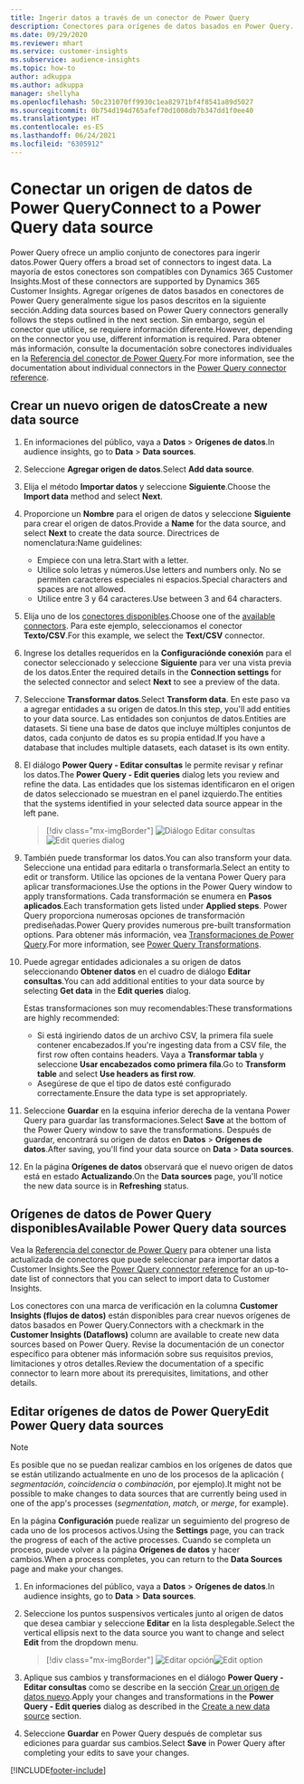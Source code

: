 ```yaml
---
title: Ingerir datos a través de un conector de Power Query
description: Conectores para orígenes de datos basados en Power Query.
ms.date: 09/29/2020
ms.reviewer: mhart
ms.service: customer-insights
ms.subservice: audience-insights
ms.topic: how-to
author: adkuppa
ms.author: adkuppa
manager: shellyha
ms.openlocfilehash: 50c231070ff9930c1ea82971bf4f8541a89d5027
ms.sourcegitcommit: 0b754d194d765afef70d1008db7b347dd1f0ee40
ms.translationtype: HT
ms.contentlocale: es-ES
ms.lasthandoff: 06/24/2021
ms.locfileid: "6305912"
---
```

# <a name="connect-to-a-power-query-data-source"></a><span data-ttu-id="5d8e8-103">Conectar un origen de datos de Power Query</span><span class="sxs-lookup"><span data-stu-id="5d8e8-103">Connect to a Power Query data source</span></span>

<span data-ttu-id="5d8e8-104">Power Query ofrece un amplio conjunto de conectores para ingerir datos.</span><span class="sxs-lookup"><span data-stu-id="5d8e8-104">Power Query offers a broad set of connectors to ingest data.</span></span> <span data-ttu-id="5d8e8-105">La mayoría de estos conectores son compatibles con Dynamics 365 Customer Insights.</span><span class="sxs-lookup"><span data-stu-id="5d8e8-105">Most of these connectors are supported by Dynamics 365 Customer Insights.</span></span> <span data-ttu-id="5d8e8-106">Agregar orígenes de datos basados en conectores de Power Query generalmente sigue los pasos descritos en la siguiente sección.</span><span class="sxs-lookup"><span data-stu-id="5d8e8-106">Adding data sources based on Power Query connectors generally follows the steps outlined in the next section.</span></span> <span data-ttu-id="5d8e8-107">Sin embargo, según el conector que utilice, se requiere información diferente.</span><span class="sxs-lookup"><span data-stu-id="5d8e8-107">However, depending on the connector you use, different information is required.</span></span> <span data-ttu-id="5d8e8-108">Para obtener más información, consulte la documentación sobre conectores individuales en la [Referencia del conector de Power Query](/power-query/connectors/).</span><span class="sxs-lookup"><span data-stu-id="5d8e8-108">For more information, see the documentation about individual connectors in the [Power Query connector reference](/power-query/connectors/).</span></span>

## <a name="create-a-new-data-source"></a><span data-ttu-id="5d8e8-109">Crear un nuevo origen de datos</span><span class="sxs-lookup"><span data-stu-id="5d8e8-109">Create a new data source</span></span>

1. <span data-ttu-id="5d8e8-110">En informaciones del público, vaya a **Datos** > **Orígenes de datos**.</span><span class="sxs-lookup"><span data-stu-id="5d8e8-110">In audience insights, go to **Data** > **Data sources**.</span></span>

1. <span data-ttu-id="5d8e8-111">Seleccione **Agregar origen de datos**.</span><span class="sxs-lookup"><span data-stu-id="5d8e8-111">Select **Add data source**.</span></span>

1. <span data-ttu-id="5d8e8-112">Elija el método **Importar datos** y seleccione **Siguiente**.</span><span class="sxs-lookup"><span data-stu-id="5d8e8-112">Choose the **Import data** method and select **Next**.</span></span>

1. <span data-ttu-id="5d8e8-113">Proporcione un **Nombre** para el origen de datos y seleccione **Siguiente** para crear el origen de datos.</span><span class="sxs-lookup"><span data-stu-id="5d8e8-113">Provide a **Name** for the data source, and select **Next** to create the data source.</span></span> <span data-ttu-id="5d8e8-114">Directrices de nomenclatura:</span><span class="sxs-lookup"><span data-stu-id="5d8e8-114">Name guidelines:</span></span> 
   - <span data-ttu-id="5d8e8-115">Empiece con una letra.</span><span class="sxs-lookup"><span data-stu-id="5d8e8-115">Start with a letter.</span></span>
   - <span data-ttu-id="5d8e8-116">Utilice solo letras y números.</span><span class="sxs-lookup"><span data-stu-id="5d8e8-116">Use letters and numbers only.</span></span> <span data-ttu-id="5d8e8-117">No se permiten caracteres especiales ni espacios.</span><span class="sxs-lookup"><span data-stu-id="5d8e8-117">Special characters and spaces are not allowed.</span></span>
   - <span data-ttu-id="5d8e8-118">Utilice entre 3 y 64 caracteres.</span><span class="sxs-lookup"><span data-stu-id="5d8e8-118">Use between 3 and 64 characters.</span></span>

1. <span data-ttu-id="5d8e8-119">Elija uno de los [conectores disponibles](#available-power-query-data-sources).</span><span class="sxs-lookup"><span data-stu-id="5d8e8-119">Choose one of the [available connectors](#available-power-query-data-sources).</span></span> <span data-ttu-id="5d8e8-120">Para este ejemplo, seleccionamos el conector **Texto/CSV**.</span><span class="sxs-lookup"><span data-stu-id="5d8e8-120">For this example, we select the **Text/CSV** connector.</span></span>

1. <span data-ttu-id="5d8e8-121">Ingrese los detalles requeridos en la **Configuraciónde conexión** para el conector seleccionado y seleccione **Siguiente** para ver una vista previa de los datos.</span><span class="sxs-lookup"><span data-stu-id="5d8e8-121">Enter the required details in the **Connection settings** for the selected connector and select **Next** to see a preview of the data.</span></span>

1. <span data-ttu-id="5d8e8-122">Seleccione **Transformar datos**.</span><span class="sxs-lookup"><span data-stu-id="5d8e8-122">Select **Transform data**.</span></span> <span data-ttu-id="5d8e8-123">En este paso va a agregar entidades a su origen de datos.</span><span class="sxs-lookup"><span data-stu-id="5d8e8-123">In this step, you'll add entities to your data source.</span></span> <span data-ttu-id="5d8e8-124">Las entidades son conjuntos de datos.</span><span class="sxs-lookup"><span data-stu-id="5d8e8-124">Entities are datasets.</span></span> <span data-ttu-id="5d8e8-125">Si tiene una base de datos que incluye múltiples conjuntos de datos, cada conjunto de datos es su propia entidad.</span><span class="sxs-lookup"><span data-stu-id="5d8e8-125">If you have a database that includes multiple datasets, each dataset is its own entity.</span></span>

1. <span data-ttu-id="5d8e8-126">El diálogo **Power Query - Editar consultas** le permite revisar y refinar los datos.</span><span class="sxs-lookup"><span data-stu-id="5d8e8-126">The **Power Query - Edit queries** dialog lets you review and refine the data.</span></span> <span data-ttu-id="5d8e8-127">Las entidades que los sistemas identificaron en el origen de datos seleccionado se muestran en el panel izquierdo.</span><span class="sxs-lookup"><span data-stu-id="5d8e8-127">The entities that the systems identified in your selected data source appear in the left pane.</span></span>

   > [!div class="mx-imgBorder"]
   > <span data-ttu-id="5d8e8-128">![Diálogo Editar consultas](media/data-manager-configure-edit-queries.png "Diálogo Editar consultas")</span><span class="sxs-lookup"><span data-stu-id="5d8e8-128">![Edit queries dialog](media/data-manager-configure-edit-queries.png "Edit queries dialog")</span></span>

1. <span data-ttu-id="5d8e8-129">También puede transformar los datos.</span><span class="sxs-lookup"><span data-stu-id="5d8e8-129">You can also transform your data.</span></span> <span data-ttu-id="5d8e8-130">Seleccione una entidad para editarla o transformarla.</span><span class="sxs-lookup"><span data-stu-id="5d8e8-130">Select an entity to edit or transform.</span></span> <span data-ttu-id="5d8e8-131">Utilice las opciones de la ventana Power Query para aplicar transformaciones.</span><span class="sxs-lookup"><span data-stu-id="5d8e8-131">Use the options in the Power Query window to apply transformations.</span></span> <span data-ttu-id="5d8e8-132">Cada transformación se enumera en **Pasos aplicados**.</span><span class="sxs-lookup"><span data-stu-id="5d8e8-132">Each transformation gets listed under **Applied steps**.</span></span> <span data-ttu-id="5d8e8-133">Power Query proporciona numerosas opciones de transformación prediseñadas.</span><span class="sxs-lookup"><span data-stu-id="5d8e8-133">Power Query provides numerous pre-built transformation options.</span></span> <span data-ttu-id="5d8e8-134">Para obtener más información, vea [Transformaciones de Power Query](/power-query/power-query-what-is-power-query#transformations).</span><span class="sxs-lookup"><span data-stu-id="5d8e8-134">For more information, see [Power Query Transformations](/power-query/power-query-what-is-power-query#transformations).</span></span>

1. <span data-ttu-id="5d8e8-135">Puede agregar entidades adicionales a su origen de datos seleccionando **Obtener datos** en el cuadro de diálogo **Editar consultas**.</span><span class="sxs-lookup"><span data-stu-id="5d8e8-135">You can add additional entities to your data source by selecting **Get data** in the **Edit queries** dialog.</span></span>

   <span data-ttu-id="5d8e8-136">Estas transformaciones son muy recomendables:</span><span class="sxs-lookup"><span data-stu-id="5d8e8-136">These transformations are highly recommended:</span></span>

   - <span data-ttu-id="5d8e8-137">Si está ingiriendo datos de un archivo CSV, la primera fila suele contener encabezados.</span><span class="sxs-lookup"><span data-stu-id="5d8e8-137">If you're ingesting data from a CSV file, the first row often contains headers.</span></span> <span data-ttu-id="5d8e8-138">Vaya a **Transformar tabla** y seleccione **Usar encabezados como primera fila**.</span><span class="sxs-lookup"><span data-stu-id="5d8e8-138">Go to **Transform table** and select **Use headers as first row**.</span></span>
   - <span data-ttu-id="5d8e8-139">Asegúrese de que el tipo de datos esté configurado correctamente.</span><span class="sxs-lookup"><span data-stu-id="5d8e8-139">Ensure the data type is set appropriately.</span></span>

1. <span data-ttu-id="5d8e8-140">Seleccione **Guardar** en la esquina inferior derecha de la ventana Power Query para guardar las transformaciones.</span><span class="sxs-lookup"><span data-stu-id="5d8e8-140">Select **Save** at the bottom of the Power Query window to save the transformations.</span></span> <span data-ttu-id="5d8e8-141">Después de guardar, encontrará su origen de datos en **Datos** > **Orígenes de datos**.</span><span class="sxs-lookup"><span data-stu-id="5d8e8-141">After saving, you'll find your data source on **Data** > **Data sources**.</span></span>

1. <span data-ttu-id="5d8e8-142">En la página **Orígenes de datos** observará que el nuevo origen de datos está en estado **Actualizando**.</span><span class="sxs-lookup"><span data-stu-id="5d8e8-142">On the **Data sources** page, you'll notice the new data source is in **Refreshing** status.</span></span>

## <a name="available-power-query-data-sources"></a><span data-ttu-id="5d8e8-143">Orígenes de datos de Power Query disponibles</span><span class="sxs-lookup"><span data-stu-id="5d8e8-143">Available Power Query data sources</span></span>

<span data-ttu-id="5d8e8-144">Vea la [Referencia del conector de Power Query](/power-query/connectors/) para obtener una lista actualizada de conectores que puede seleccionar para importar datos a Customer Insights.</span><span class="sxs-lookup"><span data-stu-id="5d8e8-144">See the [Power Query connector reference](/power-query/connectors/) for an up-to-date list of connectors that you can select to import data to Customer Insights.</span></span> 

<span data-ttu-id="5d8e8-145">Los conectores con una marca de verificación en la columna **Customer Insights (flujos de datos)** están disponibles para crear nuevos orígenes de datos basados en Power Query.</span><span class="sxs-lookup"><span data-stu-id="5d8e8-145">Connectors with a checkmark in the **Customer Insights (Dataflows)** column are available to create new data sources based on Power Query.</span></span> <span data-ttu-id="5d8e8-146">Revise la documentación de un conector específico para obtener más información sobre sus requisitos previos, limitaciones y otros detalles.</span><span class="sxs-lookup"><span data-stu-id="5d8e8-146">Review the documentation of a specific connector to learn more about its prerequisites, limitations, and other details.</span></span>

## <a name="edit-power-query-data-sources"></a><span data-ttu-id="5d8e8-147">Editar orígenes de datos de Power Query</span><span class="sxs-lookup"><span data-stu-id="5d8e8-147">Edit Power Query data sources</span></span>

> [!NOTE]
> <span data-ttu-id="5d8e8-148">Es posible que no se puedan realizar cambios en los orígenes de datos que se están utilizando actualmente en uno de los procesos de la aplicación ( *segmentación*, *coincidencia* o *combinación*, por ejemplo).</span><span class="sxs-lookup"><span data-stu-id="5d8e8-148">It might not be possible to make changes to data sources that are currently being used in one of the app's processes (*segmentation*, *match*, or *merge*, for example).</span></span> 
>
> <span data-ttu-id="5d8e8-149">En la página **Configuración** puede realizar un seguimiento del progreso de cada uno de los procesos activos.</span><span class="sxs-lookup"><span data-stu-id="5d8e8-149">Using the **Settings** page, you can track the progress of each of the active processes.</span></span> <span data-ttu-id="5d8e8-150">Cuando se completa un proceso, puede volver a la página **Orígenes de datos** y hacer cambios.</span><span class="sxs-lookup"><span data-stu-id="5d8e8-150">When a process completes, you can return to the **Data Sources** page and make your changes.</span></span>

1. <span data-ttu-id="5d8e8-151">En informaciones del público, vaya a **Datos** > **Orígenes de datos**.</span><span class="sxs-lookup"><span data-stu-id="5d8e8-151">In audience insights, go to **Data** > **Data sources**.</span></span>

2. <span data-ttu-id="5d8e8-152">Seleccione los puntos suspensivos verticales junto al origen de datos que desea cambiar y seleccione **Editar** en la lista desplegable.</span><span class="sxs-lookup"><span data-stu-id="5d8e8-152">Select the vertical ellipsis next to the data source you want to change and select **Edit** from the dropdown menu.</span></span>

   > [!div class="mx-imgBorder"]
   > <span data-ttu-id="5d8e8-153">![Editar opción](media/edit-option-data-sources.png "Editar opción")</span><span class="sxs-lookup"><span data-stu-id="5d8e8-153">![Edit option](media/edit-option-data-sources.png "Edit option")</span></span>

3. <span data-ttu-id="5d8e8-154">Aplique sus cambios y transformaciones en el diálogo **Power Query - Editar consultas** como se describe en la sección [Crear un origen de datos nuevo](#create-a-new-data-source).</span><span class="sxs-lookup"><span data-stu-id="5d8e8-154">Apply your changes and transformations in the **Power Query - Edit queries** dialog as described in the [Create a new data source](#create-a-new-data-source) section.</span></span>

4. <span data-ttu-id="5d8e8-155">Seleccione **Guardar** en Power Query después de completar sus ediciones para guardar sus cambios.</span><span class="sxs-lookup"><span data-stu-id="5d8e8-155">Select **Save** in Power Query after completing your edits to save your changes.</span></span>


[!INCLUDE[footer-include](../includes/footer-banner.md)]